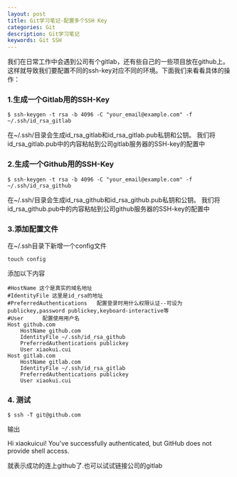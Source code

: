 ```yaml
---
layout: post
title: Git学习笔记-配置多个SSH Key
categories: Git
description: Git学习笔记
keywords: Git SSH
---
```


我们在日常工作中会遇到公司有个gitlab，还有些自己的一些项目放在github上。这样就导致我们要配置不同的ssh-key对应不同的环境。下面我们来看看具体的操作：

### 1.生成一个Gitlab用的SSH-Key
``$ ssh-keygen -t rsa -b 4096 -C "your_email@example.com" -f ~/.ssh/id_rsa_gitlab``

在~/.ssh/目录会生成id_rsa_gitlab和id_rsa_gitlab.pub私钥和公钥。 我们将id_rsa_gitlab.pub中的内容粘帖到公司gitlab服务器的SSH-key的配置中

### 2.生成一个Github用的SSH-Key
``$ ssh-keygen -t rsa -b 4096 -C "your_email@example.com" -f ~/.ssh/id_rsa_github``

在~/.ssh/目录会生成id_rsa_github和id_rsa_github.pub私钥和公钥。 我们将id_rsa_github.pub中的内容粘帖到公司github服务器的SSH-key的配置中

### 3.添加配置文件
在~/.ssh目录下新增一个config文件

``touch config``

添加以下内容

```
#HostName 这个是真实的域名地址
#IdentityFile 这里是id_rsa的地址
#PreferredAuthentications   配置登录时用什么权限认证--可设为publickey,password publickey,keyboard-interactive等
#User 　　　配置使用用户名
Host github.com
    HostName github.com
    IdentityFile ~/.ssh/id_rsa_github
    PreferredAuthentications publickey
    User xiaokui.cui
Host gitlab.com
    HostName gitlab.com
    IdentityFile ~/.ssh/id_rsa_gitlab
    PreferredAuthentications publickey
    User xiaokui.cui    
```

### 4. 测试
``$ ssh -T git@github.com``

输出

Hi xiaokuicui! You've successfully authenticated, but GitHub does not provide shell access.

就表示成功的连上github了.也可以试试链接公司的gitlab
